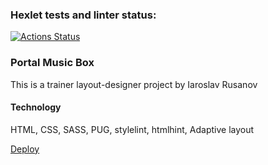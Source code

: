 ### Hexlet tests and linter status:
[![Actions Status](https://github.com/JaroslavRusanov/layout-designer-project-56/actions/workflows/hexlet-check.yml/badge.svg)](https://github.com/JaroslavRusanov/layout-designer-project-56/actions)

### Portal Music Box

This is a trainer layout-designer project by Iaroslav Rusanov

#### Technology
HTML, CSS, SASS, PUG, stylelint, htmlhint, Adaptive layout

[Deploy](https://portal-ja-ru.surge.sh/)